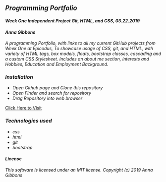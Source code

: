 ## _**Programming Portfolio**_

#### _Week One Independent Project Git, HTML, and CSS, 03.22.2019_

#### _Anna Gibbons_

_A programming Portfolio, with links to all my current GitHub projects from Week One at Epicodus, To showcase usage of CSS, git, and HTML, with variety of HTML tags, box models, floats, bootstrap classes, cascading and a custom CSS Stylesheet. Includes an about me section, Interests and Hobbies, Education and Employment Background._

### _Installation_
* _Open Github page and Clone this repository_
* _Open Finder and search for repository_
* _Drag Repository into web browser_


[Click Here to Visit](https://annag219.github.io/project1/)

### _Technologies used_
* _css_
* _html_
* _git_
* _bootstrap_

#### _License_

 _This software is licensed under an MIT license._
 _Copyright (c) 2019_ _Anna Gibbons_
